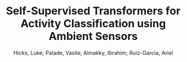---
paperId: 48
author: Hicks, Luke; Palade, Vasile; Almakky, Ibrahim; Ruiz-Garcia, Ariel
publicationauthor: Hicks, L. et al.
title: Self-Supervised Transformers for Activity Classification using Ambient Sensors
pdf: Hicks_Poster_48.pdf
poster: Hicks_Poster_48.png
alt: --
type: Poster
topic: Machine Learning
link: https://research.latinxinai.org/papers/neurips/2020/pdf/Hicks_Poster_48.pdf
conference: neurips
year: 2020
tags: neurips-2020
location: Virtual
---
